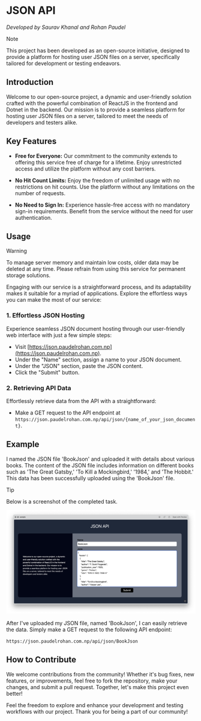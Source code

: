 # JSON API
_Developed by Saurav Khanal and Rohan Paudel_

> [!NOTE]
> This project has been developed as an open-source initiative, designed to provide a platform for hosting user JSON files on a server, specifically tailored for development or testing endeavors.

## Introduction
Welcome to our open-source project, a dynamic and user-friendly solution crafted with the powerful combination of ReactJS in the frontend and Dotnet in the backend. Our mission is to provide a seamless platform for hosting user JSON files on a server, tailored to meet the needs of developers and testers alike.

## Key Features

- **Free for Everyone:** Our commitment to the community extends to offering this service free of charge for a lifetime. Enjoy unrestricted access and utilize the platform without any cost barriers.

- **No Hit Count Limits:** Enjoy the freedom of unlimited usage with no restrictions on hit counts. Use the platform without any limitations on the number of requests.

- **No Need to Sign In:** Experience hassle-free access with no mandatory sign-in requirements. Benefit from the service without the need for user authentication.


## Usage

> [!WARNING]
> To manage server memory and maintain low costs, older data may be deleted at any time. Please refrain from using this service for permanent storage solutions.

Engaging with our service is a straightforward process, and its adaptability makes it suitable for a myriad of applications. Explore the effortless ways you can make the most of our service:

### 1. Effortless JSON Hosting

Experience seamless JSON document hosting through our user-friendly web interface with just a few simple steps:
- Visit [https://json.paudelrohan.com.np](https://json.paudelrohan.com.np).
- Under the "Name" section, assign a name to your JSON document.
- Under the "JSON" section, paste the JSON content.
- Click the "Submit" button.

### 2. Retrieving API Data

Effortlessly retrieve data from the API with a straightforward:
- Make a GET request to the API endpoint at `https://json.paudelrohan.com.np/api/json/{name_of_your_json_document}`.

## Example

I named the JSON file 'BookJson' and uploaded it with details about various books. The content of the JSON file includes information on different books such as 'The Great Gatsby,' 'To Kill a Mockingbird,' '1984,' and 'The Hobbit.' This data has been successfully uploaded using the 'BookJson' file.

> [!TIP]
> Below is a screenshot of the completed task.

![Sample Screenshot](examplesample.png)

After I've uploaded my JSON file, named 'BookJson', I can easily retrieve the data. Simply make a GET request to the following API endpoint:

```plaintext
https://json.paudelrohan.com.np/api/json/BookJson
```

## How to Contribute

We welcome contributions from the community! Whether it's bug fixes, new features, or improvements, feel free to fork the repository, make your changes, and submit a pull request. Together, let's make this project even better!

Feel the freedom to explore and enhance your development and testing workflows with our project. Thank you for being a part of our community!
